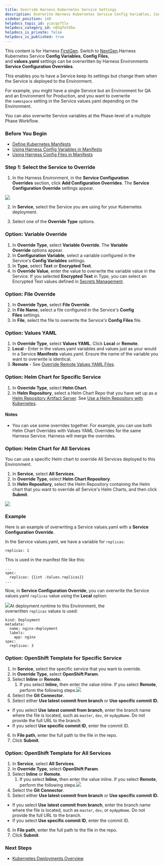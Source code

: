 ```yaml
---
title: Override Harness Kubernetes Service Settings
description: Overwrite Harness Kubernetes Service Config Variables, Config Files, Helm charts, and values.yaml settings.
sidebar_position: 140 
helpdocs_topic_id: ycacqs7tlx
helpdocs_category_id: n03qfofd5w
helpdocs_is_private: false
helpdocs_is_published: true
---
```


This content is for Harness [FirstGen](../../../get-started/harness-first-gen-vs-harness-next-gen.md). Switch to [NextGen](../../../continuous-delivery/x-platform-cd-features/services/propagate-and-override-cd-services.md).Harness Kubernetes Service **Config Variables**, **Config Files**, and **values.yaml** settings can be overwritten by Harness Environments **Service Configuration Overrides**.

This enables you to have a Service keep its settings but change them when the Service is deployed to the Environment.

For example, you might have a single Service but an Environment for QA and an Environment for Production, and you want to overwrite the `namespace` setting in the Service values.yaml depending on the Environment.

You can also overwrite Service variables at the Phase-level of a multiple Phase Workflow.

### Before You Begin

* [Define Kubernetes Manifests](define-kubernetes-manifests.md)
* [Using Harness Config Variables in Manifests](using-harness-config-variables-in-manifests.md)
* [Using Harness Config Files in Manifests](using-harness-config-files-in-manifests.md)

### Step 1: Select the Service to Override

1. In the Harness Environment, in the **Service Configuration Overrides** section, click **Add Configuration Overrides**. The **Service Configuration Override** settings appear.

  ![](./static/override-harness-kubernetes-service-settings-22.png)
  
2. In **Service**, select the Service you are using for your Kubernetes deployment.

3. Select one of the **Override Type** options.

### Option: Variable Override

1. In **Override Type**, select **Variable Override**. The **Variable Override** options appear.
2. In **Configuration Variable**, select a variable configured in the Service's **Config Variables** settings.
3. In **Type**, select **Text** or **Encrypted Text**.
4. In **Override Value**, enter the value to overwrite the variable value in the Service. If you selected **Encrypted Text** in Type, you can select an Encrypted Text values defined in [Secrets Management](../../firstgen-platform/security/secrets-management/secret-management.md).

### Option: File Override

1. In **Override Type**, select **File Override**.
2. In **File Name**, select a file configured in the Service's **Config Files** settings.
3. In **File**, select the file to overwrite the Service's **Config Files** file.

### Option: Values YAML

1. In **Override Type**, select **Values YAML**. Click **Local** or **Remote**.
2. **Local** - Enter in the values.yaml variables and values just as your would in a Service **Manifests** values.yaml. Ensure the name of the variable you want to overwrite is identical.
3. **Remote** - See [Override Remote Values YAML Files](override-values-yaml-files.md).

### Option: Helm Chart for Specific Service

1. In **Override Type**, select **Helm Chart**.
2. In **Helm Repository**, select a Helm Chart Repo that you have set up as a [Helm Repository Artifact Server](../../firstgen-platform/account/manage-connectors/add-helm-repository-servers.md). See [Use a Helm Repository with Kubernetes](use-a-helm-repository-with-kubernetes.md).

#### Notes

* You can use some overrides together. For example, you can use both Helm Chart Overrides with Values YAML Overrides for the same Harness Service. Harness will merge the overrides.

### Option: Helm Chart for All Services

You can use a specific Helm chart to override All Services deployed to this Environment.

1. In **Service**, select **All Services**.
2. In **Override Type**, select **Helm Chart Repository**.
3. In **Helm Repository**, select the Helm Repository containing the Helm chart that you want to override all Service's Helm Charts, and then click **Submit**.

![](./static/override-harness-kubernetes-service-settings-23.png)

### Example

Here is an example of overwriting a Service values.yaml with a **Service Configuration Override**.

In the Service values.yaml, we have a variable for `replicas`:


```
replicas: 1
```
This is used in the manifest file like this:


```
...  
spec:  
  replicas: {{int .Values.replicas}}  
...
```
Now, in **Service Configuration Override**, you can overwrite the Service values.yaml `replicas` value using the **Local** option:

![](./static/override-harness-kubernetes-service-settings-24.png)At deployment runtime to this Environment, the overwritten `replicas` values is used:


```
kind: Deployment  
metadata:  
  name: nginx-deployment  
  labels:  
    app: nginx  
spec:  
  replicas: 3
```
### Option: OpenShift Template for Specific Service

1. In **Service**, select the specific service that you want to override.
2. In **Override Type**, select **OpenShift Param**.
3. Select **Inline** or **Remote**.
	1. If you select **Inline,** then enter the value inline. If you select **Remote**, perform the following steps.![](./static/override-harness-kubernetes-service-settings-25.png)
4. Select the **Git Connector**.
5. Select either **Use latest commit from branch** or **Use specific commit ID.**  
- If you select **Use** **latest commit from branch**, enter the branch name where the file is located, such as `master`, `dev`, or `myAppName`. Do not provide the full URL to the branch.  
- If you select **Use specific commit ID**, enter the commit ID.
6. In **File path**, enter the full path to the file in the repo.
7. Click **Submit**.

### Option: OpenShift Template for All Services

1. In **Service**, select **All Services**.
2. In **Override Type**, select **OpenShift Param**.
3. Select **Inline** or **Remote**.
	1. If you select **Inline,** then enter the value inline. If you select **Remote**, perform the following steps.![](./static/override-harness-kubernetes-service-settings-26.png)
4. Select the **Git Connector**.
5. Select either **Use latest commit from branch** or **Use specific commit ID.**  
- If you select **Use** **latest commit from branch**, enter the branch name where the file is located, such as `master`, `dev`, or `myAppName`. Do not provide the full URL to the branch.  
- If you select **Use specific commit ID**, enter the commit ID.
6. In **File path**, enter the full path to the file in the repo.
7. Click **Submit**.

### Next Steps

* [Kubernetes Deployments Overview](../concepts-cd/deployment-types/kubernetes-overview.md)


